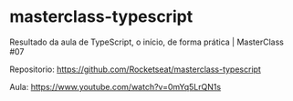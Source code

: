 # masterclass-typescript
Resultado da aula de TypeScript, o início, de forma prática | MasterClass #07

Repositorio: https://github.com/Rocketseat/masterclass-typescript

Aula: https://www.youtube.com/watch?v=0mYq5LrQN1s

